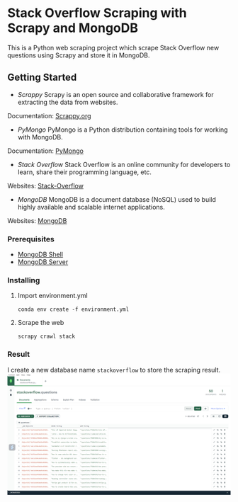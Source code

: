 # Stack Overflow Scraping with Scrapy and MongoDB

This is a Python web scraping project which scrape Stack Overflow new questions using Scrapy and store it in MongoDB.

## Getting Started

- *Scrappy*
Scrapy is an open source and collaborative framework for extracting the data from websites.

Documentation: [Scrappy.org](https://scrapy.org)

- *PyMongo*
PyMongo is a Python distribution containing tools for working with MongoDB.

Documentation: [PyMongo](https://pymongo.readthedocs.io/en/stable/)

- *Stack Overflow*
Stack Overflow is an online community for developers to learn, share their programming language, etc.

Websites: [Stack-Overflow](https://stackoverflow.com)

- *MongoDB*
MongoDB is a document database (NoSQL) used to build highly available and scalable internet applications.

Websites: [MongoDB](https://www.mongodb.com)

### Prerequisites
- [MongoDB Shell](https://downloads.mongodb.com/compass/mongosh-1.9.1-win32-x64.zip)
- [MongoDB Server](https://fastdl.mongodb.org/windows/mongodb-windows-x86_64-6.0.6-signed.msi)

### Installing

1. Import environment.yml
   ```
   conda env create -f environment.yml
   ```
2. Scrape the web
   ```
   scrapy crawl stack
   ```

### Result

I create a new database name `stackoverflow` to store the scraping result. 
![Alt text](image/store_database.png)

